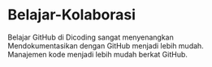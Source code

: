 # Belajar-Kolaborasi
Belajar GitHub di Dicoding sangat menyenangkan<br>
Mendokumentasikan dengan GitHub menjadi lebih mudah.  
Manajemen kode menjadi lebih mudah berkat GitHub.
